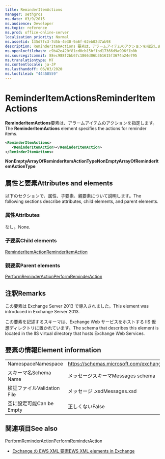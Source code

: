 ```yaml
---
title: ReminderItemActions
manager: sethgros
ms.date: 03/9/2015
ms.audience: Developer
ms.topic: reference
ms.prod: office-online-server
localization_priority: Normal
ms.assetid: 135d7fc3-7d5b-4e30-9a6f-62eb02d7ab98
description: ReminderItemActions 要素は、アラームアイテムのアクションを指定します。
ms.openlocfilehash: c9b42e420f81cd0cb15bf1bd17366d9a996f1b0b
ms.sourcegitcommit: 88ec988f2bb67c1866d06b361615f3674a24e795
ms.translationtype: MT
ms.contentlocale: ja-JP
ms.lasthandoff: 06/03/2020
ms.locfileid: "44458559"
---
```

# <a name="reminderitemactions"></a><span data-ttu-id="b2b2b-103">ReminderItemActions</span><span class="sxs-lookup"><span data-stu-id="b2b2b-103">ReminderItemActions</span></span>

<span data-ttu-id="b2b2b-104">**ReminderItemActions**要素は、アラームアイテムのアクションを指定します。</span><span class="sxs-lookup"><span data-stu-id="b2b2b-104">The **ReminderItemActions** element specifies the actions for reminder items.</span></span> 
  
```XML
<ReminderItemActions>
   <ReminderItemAction></ReminderItemAction>
</ReminderItemActions>
```

 <span data-ttu-id="b2b2b-105">**NonEmptyArrayOfReminderItemActionType**</span><span class="sxs-lookup"><span data-stu-id="b2b2b-105">**NonEmptyArrayOfReminderItemActionType**</span></span>
## <a name="attributes-and-elements"></a><span data-ttu-id="b2b2b-106">属性と要素</span><span class="sxs-lookup"><span data-stu-id="b2b2b-106">Attributes and elements</span></span>

<span data-ttu-id="b2b2b-107">以下のセクションで、属性、子要素、親要素について説明します。</span><span class="sxs-lookup"><span data-stu-id="b2b2b-107">The following sections describe attributes, child elements, and parent elements.</span></span>
  
### <a name="attributes"></a><span data-ttu-id="b2b2b-108">属性</span><span class="sxs-lookup"><span data-stu-id="b2b2b-108">Attributes</span></span>

<span data-ttu-id="b2b2b-109">なし。</span><span class="sxs-lookup"><span data-stu-id="b2b2b-109">None.</span></span>
  
### <a name="child-elements"></a><span data-ttu-id="b2b2b-110">子要素</span><span class="sxs-lookup"><span data-stu-id="b2b2b-110">Child elements</span></span>

[<span data-ttu-id="b2b2b-111">ReminderItemAction</span><span class="sxs-lookup"><span data-stu-id="b2b2b-111">ReminderItemAction</span></span>](reminderitemaction.md)
  
### <a name="parent-elements"></a><span data-ttu-id="b2b2b-112">親要素</span><span class="sxs-lookup"><span data-stu-id="b2b2b-112">Parent elements</span></span>

[<span data-ttu-id="b2b2b-113">PerformReminderAction</span><span class="sxs-lookup"><span data-stu-id="b2b2b-113">PerformReminderAction</span></span>](performreminderaction.md)
  
## <a name="remarks"></a><span data-ttu-id="b2b2b-114">注釈</span><span class="sxs-lookup"><span data-stu-id="b2b2b-114">Remarks</span></span>

<span data-ttu-id="b2b2b-115">この要素は Exchange Server 2013 で導入されました。</span><span class="sxs-lookup"><span data-stu-id="b2b2b-115">This element was introduced in Exchange Server 2013.</span></span>
  
<span data-ttu-id="b2b2b-116">この要素を記述するスキーマは、Exchange Web サービスをホストする IIS 仮想ディレクトリに置かれています。</span><span class="sxs-lookup"><span data-stu-id="b2b2b-116">The schema that describes this element is located in the IIS virtual directory that hosts Exchange Web Services.</span></span>
  
## <a name="element-information"></a><span data-ttu-id="b2b2b-117">要素の情報</span><span class="sxs-lookup"><span data-stu-id="b2b2b-117">Element information</span></span>

|||
|:-----|:-----|
|<span data-ttu-id="b2b2b-118">Namespace</span><span class="sxs-lookup"><span data-stu-id="b2b2b-118">Namespace</span></span>  <br/> |https://schemas.microsoft.com/exchange/services/2006/messages  <br/> |
|<span data-ttu-id="b2b2b-119">スキーマ名</span><span class="sxs-lookup"><span data-stu-id="b2b2b-119">Schema Name</span></span>  <br/> |<span data-ttu-id="b2b2b-120">メッセージスキーマ</span><span class="sxs-lookup"><span data-stu-id="b2b2b-120">Messages schema</span></span>  <br/> |
|<span data-ttu-id="b2b2b-121">検証ファイル</span><span class="sxs-lookup"><span data-stu-id="b2b2b-121">Validation File</span></span>  <br/> |<span data-ttu-id="b2b2b-122">メッセージ .xsd</span><span class="sxs-lookup"><span data-stu-id="b2b2b-122">Messages.xsd</span></span>  <br/> |
|<span data-ttu-id="b2b2b-123">空に設定可能</span><span class="sxs-lookup"><span data-stu-id="b2b2b-123">Can be Empty</span></span>  <br/> |<span data-ttu-id="b2b2b-124">正しくない</span><span class="sxs-lookup"><span data-stu-id="b2b2b-124">False</span></span>  <br/> |
   
## <a name="see-also"></a><span data-ttu-id="b2b2b-125">関連項目</span><span class="sxs-lookup"><span data-stu-id="b2b2b-125">See also</span></span>



[<span data-ttu-id="b2b2b-126">PerformReminderAction</span><span class="sxs-lookup"><span data-stu-id="b2b2b-126">PerformReminderAction</span></span>](performreminderaction.md)


- [<span data-ttu-id="b2b2b-127">Exchange の EWS XML 要素</span><span class="sxs-lookup"><span data-stu-id="b2b2b-127">EWS XML elements in Exchange</span></span>](ews-xml-elements-in-exchange.md)

